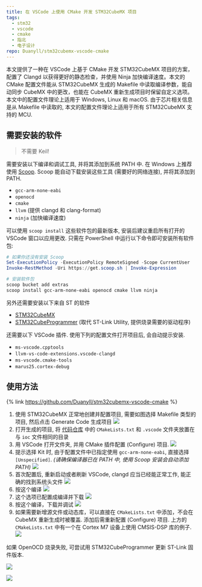 ```yaml
---
title: 在 VSCode 上使用 CMake 开发 STM32CubeMX 项目
tags:
  - stm32
  - vscode
  - cmake
  - 指北
  - 电子设计
repo: Duanyll/stm32cubemx-vscode-cmake
---
```


本文提供了一种在 VSCode 上基于 CMake 开发 STM32CubeMX 项目的方案，配置了 Clangd 以获得更好的静态检查，并使用 Ninja 加快编译速度。本文的 CMake 配置文件能从 STM32CubeMX 生成的 Makefile 中读取编译参数，能自动同步 CubeMX 中的更改，也能在 CubeMX 重新生成项目时保留自定义选项。本文中的配置文件理论上适用于 Windows, Linux 和 macOS. 由于芯片相关信息是从 Makefile 中读取的, 本文的配置文件理论上适用于所有 STM32CubeMX 支持的 MCU.

## 需要安装的软件

> 不需要 Keil!

需要安装以下编译和调试工具, 并将其添加到系统 PATH 中. 在 Windows 上推荐使用 [Scoop](https://scoop.sh). Scoop 能自动下载安装这些工具 (需要好的网络连接), 并将其添加到 PATH.

- `gcc-arm-none-eabi`
- `openocd`
- `cmake`
- `llvm` (提供 clangd 和 clang-format)
- `ninja` (加快编译速度)

可以使用 `scoop install` 这些软件包的最新版本, 安装后建议重启所有打开的 VSCode 窗口以应用更改. 只需在 PowerShell 中运行以下命令即可安装所有软件包:

```powershell
# 如果你还没有安装 Scoop
Set-ExecutionPolicy -ExecutionPolicy RemoteSigned -Scope CurrentUser
Invoke-RestMethod -Uri https://get.scoop.sh | Invoke-Expression

# 安装软件包
scoop bucket add extras
scoop install gcc-arm-none-eabi openocd cmake llvm ninja
```

另外还需要安装以下来自 ST 的软件

- [STM32CubeMX](https://www.st.com/zh/development-tools/stm32cubemx.html)
- [STM32CubeProgrammer](https://www.st.com/zh/development-tools/stm32cubeprog.html) (取代 ST-Link Utility, 提供烧录需要的驱动程序)

还需要以下 VSCode 插件. 使用下列的配置文件打开项目后, 会自动提示安装.

- `ms-vscode.cpptools`
- `llvm-vs-code-extensions.vscode-clangd`
- `ms-vscode.cmake-tools`
- `marus25.cortex-debug`

## 使用方法

{% link https://github.com/Duanyll/stm32cubemx-vscode-cmake %}

1. 使用 STM32CubeMX 正常地创建并配置项目, 需要如图选择 Makefile 类型的项目, 然后点击 Generate Code 生成项目
   ![](https://img.duanyll.com/img/20240301114755.png)
2. 打开生成的项目, 将 [代码仓库](https://github.com/Duanyll/stm32cubemx-vscode-cmake) 中的 `CMakeLists.txt` 和 `.vscode` 文件夹放置在与 `ioc` 文件相同的目录
3. 用 VSCode 打开文件夹, 并用 CMake 插件配置 (Configure) 项目.
   ![](https://img.duanyll.com/img/20240301115356.png)
4. 提示选择 Kit 时, 由于配置文件中已指定使用 `gcc-arm-none-eabi`, 直接选择 `[Unspecified]`. _(请确保编译器已在 PATH 中, 使用 Scoop 安装会自动添加 PATH)_
   ![](https://img.duanyll.com/img/20240301115635.png)
5. 首次配置后, 重新启动或者刷新 VSCode, clangd 应当已经能正常工作, 能正确的找到系统头文件
   ![](https://img.duanyll.com/img/20240301120800.png)
6. 按这个编译
   ![](https://img.duanyll.com/img/20240301115815.png)
7. 这个选项已配置成编译并下载
   ![](https://img.duanyll.com/img/20240301115945.png)
8. 按这个编译，下载并调试
   ![](https://img.duanyll.com/img/20240301120057.png)
9. 如果需要新增源文件或动态库，可以直接在 `CMakeLists.txt` 中添加，不会在 CubeMX 重新生成时被覆盖. 添加后需重新配置 (Configure) 项目. 上方的 `CMakeLists.txt` 中有一个在 Cortex M7 设备上使用 CMSIS-DSP 库的例子.
   ![](https://img.duanyll.com/img/20240301120321.png)

如果 OpenOCD 烧录失败, 可尝试用 STM32CubeProgrammer 更新 ST-Link 固件版本.

![](https://img.duanyll.com/img/20240301120918.png)

![](https://img.duanyll.com/img/20240301121055.png)
